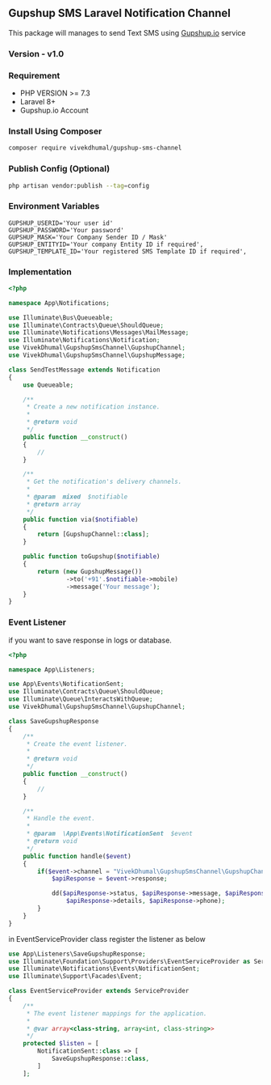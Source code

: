 ## Gupshup SMS Laravel Notification Channel

This package will manages to send Text SMS using  [Gupshup.io](https://www.gupshup.io) service

### Version - v1.0

### Requirement

- PHP VERSION >= 7.3
- Laravel 8+
- Gupshup.io Account

### Install Using Composer
```bash
composer require vivekdhumal/gupshup-sms-channel
```

### Publish Config (Optional)
```bash
php artisan vendor:publish --tag=config
```

### Environment Variables
```env
GUPSHUP_USERID='Your user id'
GUPSHUP_PASSWORD='Your password'
GUPSHUP_MASK='Your Company Sender ID / Mask'
GUPSHUP_ENTITYID='Your company Entity ID if required',
GUPSHUP_TEMPLATE_ID='Your registered SMS Template ID if required',
```

### Implementation

```php
<?php

namespace App\Notifications;

use Illuminate\Bus\Queueable;
use Illuminate\Contracts\Queue\ShouldQueue;
use Illuminate\Notifications\Messages\MailMessage;
use Illuminate\Notifications\Notification;
use VivekDhumal\GupshupSmsChannel\GupshupChannel;
use VivekDhumal\GupshupSmsChannel\GupshupMessage;

class SendTestMessage extends Notification
{
    use Queueable;

    /**
     * Create a new notification instance.
     *
     * @return void
     */
    public function __construct()
    {
        //
    }

    /**
     * Get the notification's delivery channels.
     *
     * @param  mixed  $notifiable
     * @return array
     */
    public function via($notifiable)
    {
        return [GupshupChannel::class];
    }

    public function toGupshup($notifiable)
    {
        return (new GupshupMessage())
                ->to('+91'.$notifiable->mobile)
                ->message('Your message');
    }
}
```

### Event Listener

if you want to save response in logs or database.

```php
<?php

namespace App\Listeners;

use App\Events\NotificationSent;
use Illuminate\Contracts\Queue\ShouldQueue;
use Illuminate\Queue\InteractsWithQueue;
use VivekDhumal\GupshupSmsChannel\GupshupChannel;

class SaveGupshupResponse
{
    /**
     * Create the event listener.
     *
     * @return void
     */
    public function __construct()
    {
        //
    }

    /**
     * Handle the event.
     *
     * @param  \App\Events\NotificationSent  $event
     * @return void
     */
    public function handle($event)
    {
        if($event->channel = "VivekDhumal\GupshupSmsChannel\GupshupChannel") {
            $apiResponse = $event->response;

            dd($apiResponse->status, $apiResponse->message, $apiResponse->id,
                $apiResponse->details, $apiResponse->phone);
        }
    }
}
```

in EventServiceProvider class register the listener as below

```php
use App\Listeners\SaveGupshupResponse;
use Illuminate\Foundation\Support\Providers\EventServiceProvider as ServiceProvider;
use Illuminate\Notifications\Events\NotificationSent;
use Illuminate\Support\Facades\Event;

class EventServiceProvider extends ServiceProvider
{
    /**
     * The event listener mappings for the application.
     *
     * @var array<class-string, array<int, class-string>>
     */
    protected $listen = [
        NotificationSent::class => [
            SaveGupshupResponse::class,
        ]
    ];
```